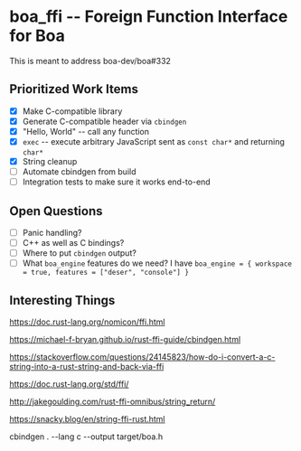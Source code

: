 # boa_ffi -- Foreign Function Interface for Boa

This is meant to address boa-dev/boa#332

## Prioritized Work Items

- [x] Make C-compatible library
- [x] Generate C-compatible header via `cbindgen`
- [x] "Hello, World" -- call any function
- [x] `exec` -- execute arbitrary JavaScript sent as `const char*` and returning `char*`
- [x] String cleanup
- [ ] Automate cbindgen from build
- [ ] Integration tests to make sure it works end-to-end

## Open Questions

- [ ] Panic handling?
- [ ] C++ as well as C bindings?
- [ ] Where to put `cbindgen` output?
- [ ] What `boa_engine` features do we need? I have `boa_engine = { workspace = true, features = ["deser", "console"] }`

## Interesting Things

https://doc.rust-lang.org/nomicon/ffi.html

https://michael-f-bryan.github.io/rust-ffi-guide/cbindgen.html

https://stackoverflow.com/questions/24145823/how-do-i-convert-a-c-string-into-a-rust-string-and-back-via-ffi

https://doc.rust-lang.org/std/ffi/

http://jakegoulding.com/rust-ffi-omnibus/string_return/

https://snacky.blog/en/string-ffi-rust.html

cbindgen . --lang c --output target/boa.h
